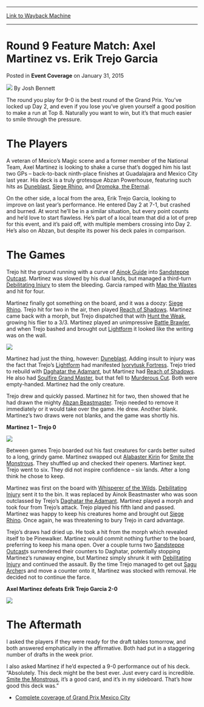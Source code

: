 
---
[Link to Wayback Machine](https://web.archive.org/web/20150911111534/http://magic.wizards.com/en/events/coverage/gpmex2015/round-9-feature-match)

[_metadata_:author]:- "Josh Bennett"
[_metadata_:description]:- "The round you play for 9-0 is the best round of the Grand Prix. You’ve locked up Day 2, and even if you lose you’ve given yourself a good position to make a run at Top 8. Naturally you want to win, but it’s that much easier to smile through the pressure. The Players"
[_metadata_:generator]:- "Drupal 7 (http://drupal.org)"
[_metadata_:node]:- "342941"
[_metadata_:publish_date]:- "2015-01-31"
[_metadata_:source]:- "div-main-content"
[_metadata_:title]:- "Round 9 Feature Match: Axel Martinez vs. Erik Trejo Garcia"
[_metadata_:wayback_capture_timestamp]:- "2015-09-11 11:15:34"
[_metadata_:wayback_raw_url]:- "https://web.archive.org/web/20150911111534id_/http://magic.wizards.com/en/events/coverage/gpmex2015/round-9-feature-match"
[_metadata_:wayback_url]:- "http://magic.wizards.com/en/events/coverage/gpmex2015/round-9-feature-match"
---


Round 9 Feature Match: Axel Martinez vs. Erik Trejo Garcia
==========================================================



 Posted in **Event Coverage**
 on January 31, 2015 






![](https://media.magic.wizards.com/styles/auth_small/public/images/person/authorpic_joshbennett.jpg)
By Josh Bennett










The round you play for 9-0 is the best round of the Grand Prix. You’ve locked up Day 2, and even if you lose you’ve given yourself a good position to make a run at Top 8. Naturally you want to win, but it’s that much easier to smile through the pressure.



The Players
===========



A veteran of Mexico’s Magic scene and a former member of the National Team, Axel Martinez is looking to shake a curse that’s dogged him his last two GPs – back-to-back ninth-place finishes at Guadalajara and Mexico City last year. His deck is a truly grotesque Abzan Powerhouse, featuring such hits as [Duneblast](http://gatherer.wizards.com/Pages/Card/Details.aspx?name=Duneblast), [Siege Rhino](http://gatherer.wizards.com/Pages/Card/Details.aspx?name=Siege+Rhino), and [Dromoka, the Eternal](http://gatherer.wizards.com/Pages/Card/Details.aspx?name=Dromoka%2C+the+Eternal).



On the other side, a local from the area, Erik Trejo Garcia, looking to improve on last year’s performance. He entered Day 2 at 7-1, but crashed and burned. At worst he’ll be in a similar situation, but every point counts and he’d love to start flawless. He’s part of a local team that did a lot of prep for this event, and it’s paid off, with multiple members crossing into Day 2. He’s also on Abzan, but despite its power his deck pales in comparison.



The Games
=========



Trejo hit the ground running with a curve of [Ainok Guide](http://gatherer.wizards.com/Pages/Card/Details.aspx?name=Ainok+Guide) into [Sandsteppe Outcast](http://gatherer.wizards.com/Pages/Card/Details.aspx?name=Sandsteppe+Outcast). Martinez was slowed by his dual lands, but managed a third-turn [Debilitating Injury](http://gatherer.wizards.com/Pages/Card/Details.aspx?name=Debilitating+Injury) to stem the bleeding. Garcia ramped with [Map the Wastes](http://gatherer.wizards.com/Pages/Card/Details.aspx?name=Map+the+Wastes) and hit for four.



Martinez finally got something on the board, and it was a doozy: [Siege Rhino](http://gatherer.wizards.com/Pages/Card/Details.aspx?name=Siege+Rhino). Trejo hit for two in the air, then played [Reach of Shadows](http://gatherer.wizards.com/Pages/Card/Details.aspx?name=Reach+of+Shadows). Martinez came back with a morph, but Trejo dispatched that with [Hunt the Weak](http://gatherer.wizards.com/Pages/Card/Details.aspx?name=Hunt+the+Weak), growing his flier to a 3/3. Martinez played an unimpressive [Battle Brawler](http://gatherer.wizards.com/Pages/Card/Details.aspx?name=Battle+Brawler), and when Trejo bashed and brought out [Lightform](http://gatherer.wizards.com/Pages/Card/Details.aspx?name=Lightform) it looked like the writing was on the wall.


![](https://media.wizards.com/2015/events/gpmex15/r9trejo.jpg)



Martinez had just the thing, however: [Duneblast](http://gatherer.wizards.com/Pages/Card/Details.aspx?name=Duneblast). Adding insult to injury was the fact that Trejo’s [Lightform](http://gatherer.wizards.com/Pages/Card/Details.aspx?name=Lightform) had manifested [Ivorytusk Fortress](http://gatherer.wizards.com/Pages/Card/Details.aspx?name=Ivorytusk+Fortress). Trejo tried to rebuild with [Daghatar the Adamant](http://gatherer.wizards.com/Pages/Card/Details.aspx?name=Daghatar+the+Adamant), but Martinez had [Reach of Shadows](http://gatherer.wizards.com/Pages/Card/Details.aspx?name=Reach+of+Shadows). He also had [Soulfire Grand Master](http://gatherer.wizards.com/Pages/Card/Details.aspx?name=Soulfire+Grand+Master), but that fell to [Murderous Cut](http://gatherer.wizards.com/Pages/Card/Details.aspx?name=Murderous+Cut). Both were empty-handed. Martinez had the only creature.


Trejo drew and quickly passed. Martinez hit for two, then showed that he had drawn the mighty [Abzan Beastmaster](http://gatherer.wizards.com/Pages/Card/Details.aspx?name=Abzan+Beastmaster). Trejo needed to remove it immediately or it would take over the game. He drew. Another blank. Martinez’s two draws were not blanks, and the game was shortly his.



**Martinez 1 – Trejo 0**


![](https://media.wizards.com/2015/events/gpmex15/r9martinez.jpg)



Between games Trejo boarded out his fast creatures for cards better suited to a long, grindy game. Martinez swapped out [Alabaster Kirin](http://gatherer.wizards.com/Pages/Card/Details.aspx?name=Alabaster+Kirin) for [Smite the Monstrous](http://gatherer.wizards.com/Pages/Card/Details.aspx?name=Smite+the+Monstrous). They shuffled up and checked their openers. Martinez kept. Trejo went to six. They did not inspire confidence – six lands. After a long think he chose to keep.



Martinez was first on the board with [Whisperer of the Wilds](http://gatherer.wizards.com/Pages/Card/Details.aspx?name=Whisperer+of+the+Wilds). [Debilitating Injury](http://gatherer.wizards.com/Pages/Card/Details.aspx?name=Debilitating+Injury) sent it to the bin. It was replaced by Ainok Beastmaster who was soon outclassed by Trejo’s [Daghatar the Adamant](http://gatherer.wizards.com/Pages/Card/Details.aspx?name=Daghatar+the+Adamant). Martinez played a morph and took four from Trejo’s attack. Trejo played his fifth land and passed. Martinez was happy to keep his creatures home and brought out [Siege Rhino](http://gatherer.wizards.com/Pages/Card/Details.aspx?name=Siege+Rhino). Once again, he was threatening to bury Trejo in card advantage.



Trejo’s draws had dried up. He took a hit from the morph which revealed itself to be Pinewalker. Martinez would commit nothing further to the board, preferring to keep his mana open. Over a couple turns two [Sandsteppe Outcast](http://gatherer.wizards.com/Pages/Card/Details.aspx?name=Sandsteppe+Outcast)s surrendered their counters to Daghatar, potentially stopping Martinez’s runaway engine, but Martinez simply shrunk it with [Debilitating Injury](http://gatherer.wizards.com/Pages/Card/Details.aspx?name=Debilitating+Injury) and continued the assault. By the time Trejo managed to get out [Sagu Archer](http://gatherer.wizards.com/Pages/Card/Details.aspx?name=Sagu+Archer)s and move a counter onto it, Martinez was stocked with removal. He decided not to continue the farce.



**Axel Martinez defeats Erik Trejo Garcia 2-0**


![](https://media.wizards.com/2015/events/gpmex15/r9martineztrejo.jpg)




The Aftermath
=============



I asked the players if they were ready for the draft tables tomorrow, and both answered emphatically in the affirmative. Both had put in a staggering number of drafts in the week prior.



I also asked Martinez if he’d expected a 9-0 performance out of his deck. “Absolutely. This deck might be the best ever. Just every card is incredible. [Smite the Monstrous](http://gatherer.wizards.com/Pages/Card/Details.aspx?name=Smite+the+Monstrous), it’s a good card, and it’s in my sideboard. That’s how good this deck was.”


* [Complete coverage of Grand Prix Mexico City](/node/341351)

 




